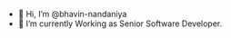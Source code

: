 - 👋 Hi, I’m @bhavin-nandaniya
- 🌱 I’m currently Working as Senior Software Developer.

<!---
bhavin-nandaniya/bhavin-nandaniya is a ✨ special ✨ repository because its `README.md` (this file) appears on your GitHub profile.
You can click the Preview link to take a look at your changes.
--->
